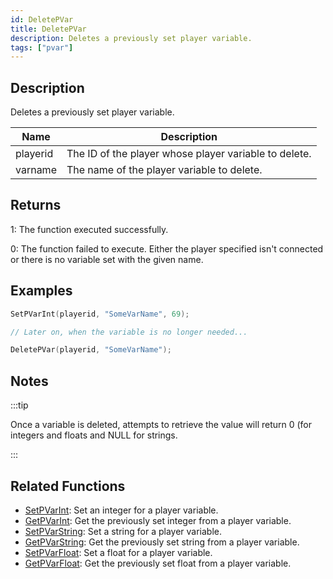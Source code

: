 ```yaml
---
id: DeletePVar
title: DeletePVar
description: Deletes a previously set player variable.
tags: ["pvar"]
---
```


## Description

Deletes a previously set player variable.

| Name     | Description                                           |
| -------- | ----------------------------------------------------- |
| playerid | The ID of the player whose player variable to delete. |
| varname  | The name of the player variable to delete.            |

## Returns

1: The function executed successfully.

0: The function failed to execute. Either the player specified isn't connected or there is no variable set with the given name.

## Examples

```c
SetPVarInt(playerid, "SomeVarName", 69);

// Later on, when the variable is no longer needed...

DeletePVar(playerid, "SomeVarName");
```

## Notes

:::tip

Once a variable is deleted, attempts to retrieve the value will return 0 (for integers and floats and NULL for strings.

:::

## Related Functions

- [SetPVarInt](../../scripting/functions/SetPVarInt.md): Set an integer for a player variable.
- [GetPVarInt](../../scripting/functions/GetPVarInt.md): Get the previously set integer from a player variable.
- [SetPVarString](../../scripting/functions/SetPVarString.md): Set a string for a player variable.
- [GetPVarString](../../scripting/functions/GetPVarString.md): Get the previously set string from a player variable.
- [SetPVarFloat](../../scripting/functions/SetPVarFloat.md): Set a float for a player variable.
- [GetPVarFloat](../../scripting/functions/GetPVarFloat.md): Get the previously set float from a player variable.
